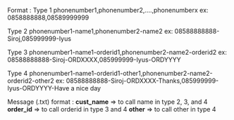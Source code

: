 Format :
Type 1
phonenumber1,phonenumber2,....,phonenumberx
ex: 0858888888,08589999999

Type 2
phonenumber1-name1,phonenumber2-name2
ex: 08588888888-Siroj,085999999-Iyus

Type 3
phonenumber1-name1-orderid1,phonenumber2-name2-orderid2
ex: 08588888888-Siroj-ORDXXXX,085999999-Iyus-ORDYYYY

Type 4
phonenumber1-name1-orderid1-other1,phonenumber2-name2-orderid2-other2
ex: 08588888888-Siroj-ORDXXXX-Thanks,085999999-Iyus-ORDYYYY-Have a nice day

Message (.txt) format :
__cust_name__ => to call name in type 2, 3, and 4
__order_id__ => to call orderid in type 3 and 4
__other__ => to call other in type 4